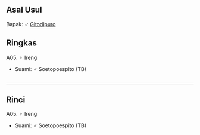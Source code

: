 ## Asal Usul

Bapak: ♂ [Gitodipuro][up] 

## Ringkas

A05. ♀ Ireng
	<br/>

*	Suami: ♂ Soetopoespito (TB)
	<br/><br/>

-- -- --

## Rinci

A05. ♀ Ireng
	<br/>

*	Suami: ♂ Soetopoespito (TB)
	<br/><br/>

[up]: https://github.com/epsi-rns/gitodipuro/blob/master/README.md
